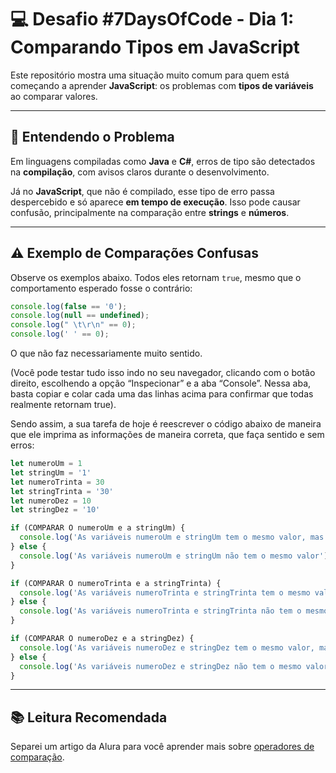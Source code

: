# 💻 Desafio #7DaysOfCode - Dia 1: Comparando Tipos em JavaScript

Este repositório mostra uma situação muito comum para quem está começando a aprender **JavaScript**: os problemas com **tipos de variáveis** ao comparar valores.

---

## 🧠 Entendendo o Problema

Em linguagens compiladas como **Java** e **C#**, erros de tipo são detectados na **compilação**, com avisos claros durante o desenvolvimento.

Já no **JavaScript**, que não é compilado, esse tipo de erro passa despercebido e só aparece **em tempo de execução**. Isso pode causar confusão, principalmente na comparação entre **strings** e **números**.

---

## ⚠️ Exemplo de Comparações Confusas

Observe os exemplos abaixo. Todos eles retornam `true`, mesmo que o comportamento esperado fosse o contrário:

```js
console.log(false == '0');
console.log(null == undefined);
console.log(" \t\r\n" == 0);
console.log(' ' == 0);
``` 

O que não faz necessariamente muito sentido.

(Você pode testar tudo isso indo no seu navegador, clicando com o botão direito, escolhendo a opção “Inspecionar” e a aba “Console”. Nessa aba, basta copiar e colar cada uma das linhas acima para confirmar que todas realmente retornam true).

Sendo assim, a sua tarefa de hoje é reescrever o código abaixo de maneira que ele imprima as informações de maneira correta, que faça sentido e sem erros:

``` js 
let numeroUm = 1
let stringUm = '1'
let numeroTrinta = 30
let stringTrinta = '30'
let numeroDez = 10
let stringDez = '10'

if (COMPARAR O numeroUm e a stringUm) {
  console.log('As variáveis numeroUm e stringUm tem o mesmo valor, mas tipos diferentes')
} else {
  console.log('As variáveis numeroUm e stringUm não tem o mesmo valor')
}

if (COMPARAR O numeroTrinta e a stringTrinta) {
  console.log('As variáveis numeroTrinta e stringTrinta tem o mesmo valor e mesmo tipo')
} else {
  console.log('As variáveis numeroTrinta e stringTrinta não tem o mesmo tipo')
}

if (COMPARAR O numeroDez e a stringDez) {
  console.log('As variáveis numeroDez e stringDez tem o mesmo valor, mas tipos diferentes')
} else {
  console.log('As variáveis numeroDez e stringDez não tem o mesmo valor')
}
```

---

## 📚 Leitura Recomendada

Separei um artigo da Alura para você aprender mais sobre [operadores de comparação](https://www.alura.com.br/artigos/operadores-matematicos-em-javascript?gclid=Cj0KCQiA_8OPBhDtARIsAKQu0gYUqZqgonpXyEP1_hpUl58wYAk_P3Ze4VWrxo9ftkFW9CLYOMyjO1caAlrzEALw_wcB&utm_medium=email&_hsenc=p2ANqtz-_OmVPE331gaA08nNykoge9wNqjzubTq8ZatTYPj36c4AqF-5eU5PP7srRYOs407aiHdGNZJmRo-PgiHDyFlkTUwu_Tzg&_hsmi=231357727&utm_content=231357727&utm_source=hs_automation).
